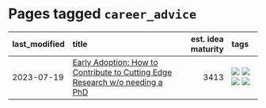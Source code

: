 # Pages tagged `career_advice`

|last_modified|title|est. idea maturity|tags
|:---|:---|---:|:---|
|2023-07-19|[Early Adoption: How to Contribute to Cutting Edge Research w/o needing a PhD](../early_adoption_and_fomo.md)|3413|[![](https://img.shields.io/badge/tag-career_advice-f76896)](../tags/career_advice.md) [![](https://img.shields.io/badge/tag-early_adoption-0e5ec)](../tags/early_adoption.md) [![](https://img.shields.io/badge/tag-mentoring-36f98)](../tags/mentoring.md) [![](https://img.shields.io/badge/tag-reddit-3a9a4f)](../tags/reddit.md)|